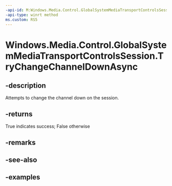 ```yaml
---
-api-id: M:Windows.Media.Control.GlobalSystemMediaTransportControlsSession.TryChangeChannelDownAsync
-api-type: winrt method
ms.custom: RS5
---
```


<!-- Method syntax.
public IAsyncOperation<bool> GlobalSystemMediaTransportControlsSession.TryChangeChannelDownAsync()
-->

# Windows.Media.Control.GlobalSystemMediaTransportControlsSession.TryChangeChannelDownAsync

## -description
Attempts to change the channel down on the session.

## -returns
True indicates success; False otherwise

## -remarks

## -see-also

## -examples

